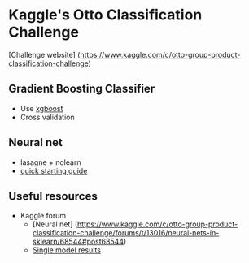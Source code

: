 # Kaggle's Otto Classification Challenge


[Challenge website]
(https://www.kaggle.com/c/otto-group-product-classification-challenge)

## Gradient Boosting Classifier

* Use [xgboost](https://github.com/dmlc/xgboost)
* Cross validation

## Neural net

* lasagne + nolearn
* [quick starting guide](http://nbviewer.ipython.org/github/ottogroup/kaggle/blob/master/Otto_Group_Competition.ipynb)

## Useful resources

* Kaggle forum
  * [Neural net]
    (https://www.kaggle.com/c/otto-group-product-classification-challenge/forums/t/13016/neural-nets-in-sklearn/68544#post68544)
  * [Single model results](https://www.kaggle.com/c/otto-group-product-classification-challenge/forums/t/13302/how-far-could-you-get-with-just-one-model)

    
